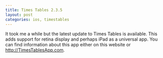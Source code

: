 ```yaml
---
title: Times Tables 2.3.5
layout: post
categories: ios, timestables
---
```

It took me a while but the latest update to Times Tables is available. This adds support for retina display and perhaps iPad as a universal app. You can find information about this app either on this website or http://TimesTablesApp.com.
